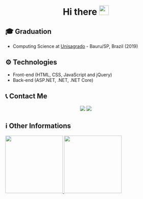 <h1 align="center">
  Hi there 
  <img src="https://raw.githubusercontent.com/iampavangandhi/iampavangandhi/master/gifs/Hi.gif" width="30px">
</h1>

## 🎓 Graduation
- Computing Science at [Unisagrado](https://unisagrado.edu.br/) - Bauru/SP, Brazil (2019)

## ⚙ Technologies
- Front-end (HTML, CSS, JavaScript and jQuery)
- Back-end (ASP.NET, .NET, .NET Core)

## 📞 Contact Me

<div align="center">
  <a href="https://www.linkedin.com/in/jos%C3%A9-guilherme-paro-monteiro-tomaine/" target="_blank"><img src="https://img.shields.io/badge/-LinkedIn-%230077B5?style=for-the-badge&logo=linkedin&logoColor=white" target="_blank"></a>
  <a href = "mailto:jgtomaine@hotmail.com"><img src="https://img.shields.io/badge/Microsoft_Outlook-0078D4?style=for-the-badge&logo=microsoft-outlook&logoColor=white" target="_blank"></a>
</div>

## ℹ Other Informations

<div>
  <a href="https://github.com/zehguilherme">
  <img height="180em" src="https://github-readme-stats.vercel.app/api?username=zehguilherme&show_icons=true&include_all_commits=true&count_private=true"/>
  <img height="180em" src="https://github-readme-stats.vercel.app/api/top-langs/?username=zehguilherme&layout=compact&langs_count=7"/>
</div>
